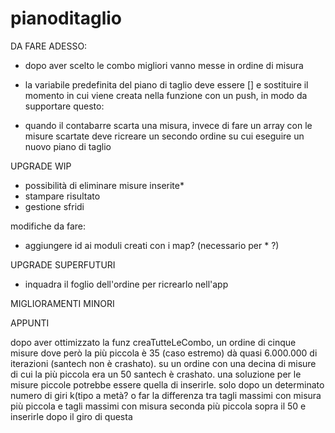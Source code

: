 # pianoditaglio

DA FARE ADESSO:

- dopo aver scelto le combo migliori vanno messe in ordine di misura 

- la variabile predefinita del piano di taglio deve essere [] e sostituire il momento in cui viene creata nella funzione con un push, in modo da supportare questo: 
- quando il contabarre scarta una misura, invece di fare un array con le misure scartate deve ricreare un secondo ordine su cui eseguire un nuovo piano di taglio


UPGRADE WIP

- possibilità di eliminare misure inserite*
- stampare risultato
- gestione sfridi

modifiche da fare:

- aggiungere id ai moduli creati con i map? (necessario per * ?)

UPGRADE SUPERFUTURI

- inquadra il foglio dell'ordine per ricrearlo nell'app

MIGLIORAMENTI MINORI



APPUNTI

dopo aver ottimizzato la funz creaTutteLeCombo, un ordine di cinque misure dove però la più piccola è 35 (caso estremo) dà quasi 6.000.000 di iterazioni (santech non è crashato). su un ordine con una decina di misure di cui la più piccola era un 50 santech è crashato.
una soluzione per le misure piccole potrebbe essere quella di inserirle. solo dopo un determinato numero di giri k(tipo a metà? o far la differenza tra tagli massimi con misura più piccola e tagli massimi con misura seconda più piccola sopra il 50 e inserirle dopo il giro di questa

